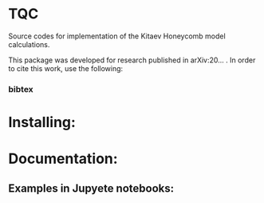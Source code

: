 # TQC
Source codes for implementation of the Kitaev Honeycomb model calculations.

This package was developed for research published in arXiv:20... . In order to cite this work, use the following: 

### bibtex

# Installing:

# Documentation:


## Examples in Jupyete notebooks:


